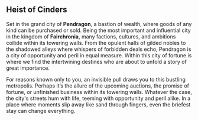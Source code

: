 ## Heist of Cinders
Set in the grand city of **Pendragon**, a bastion of wealth, where goods of any kind can be purchased or sold. Being the most important and influential city in the kingdom of **Fairchronia**, many factions, cultures, and ambitions collide within its towering walls. From the opulent halls of gilded nobles to the shadowed alleys where whispers of forbidden deals echo, Pendragon is a city of opportunity and peril in equal measure. Within this city of fortune is where we find the intertwining destines who are about to unfold a story of great importance. 

For reasons known only to you, an invisible pull draws you to this bustling metropolis. Perhaps it’s the allure of the upcoming auctions, the promise of fortune, or unfinished business within its towering walls. Whatever the case, the city's streets hum with life, teeming with opportunity and peril alike. In a place where moments slip away like sand through fingers, even the briefest stay can change everything.